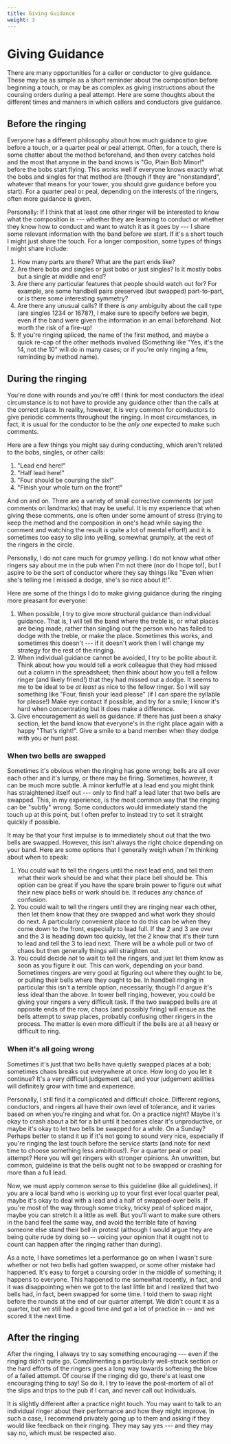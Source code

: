 ```yaml
---
title: Giving Guidance
weight: 3
---
```


# Giving Guidance

There are many opportunities for a caller or conductor to give guidance. These may be as simple as a short reminder about the composition before beginning a touch, or may be as complex as giving instructions about the coursing orders during a peal attempt. Here are some thoughts about the different times and manners in which callers and conductors give guidance.

## Before the ringing

Everyone has a different philosophy about how much guidance to give before a touch, or a quarter peal or peal attempt. Often, for a touch, there is some chatter about the method beforehand, and then every catches hold and the most that anyone in the band knows is "Go, Plain Bob Minor!" before the bobs start flying. This works well if everyone knows exactly what the bobs and singles for that method are (though if they are "nonstandard", whatever that means for your tower, you should give guidance before you start). For a quarter peal or peal, depending on the interests of the ringers, often more guidance is given. 

Personally: If I think that at least one other ringer will be interested to know what the composition is --- whether they are learning to conduct or whether they know how to conduct and want to watch it as it goes by --- I share some relevant information with the band before we start. If it's a short touch I might just share the touch. For a longer composition, some types of things I might share include:

1. How many parts are there? What are the part ends like?
2. Are there bobs _and_ singles or just bobs or just singles? Is it mostly bobs but a single at middle and end? 
3. Are there any particular features that people should watch out for? For example, are some handbell pairs preserved (but swapped) part-to-part, or is there some interesting symmetry?
4. Are there any unusual calls? If there is _any_ ambiguity about the call type (are singles 1234 or 1678?), I make sure to specify before we begin, even if the band were given the information in an email beforehand. Not worth the risk of a fire-up!
5. If you're ringing spliced, the name of the first method, and maybe a quick re-cap of the other methods involved (Something like "Yes, it's the 14, not the 10" will do in many cases; or if you're only ringing a few, reminding by method name).

## During the ringing

You're done with rounds and you're off! I think for most conductors the ideal circumstance is to not have to provide any guidance other than the calls at the correct place. In reality, however, it is very common for conductors to give periodic comments throughout the ringing. In most circumstances, in fact, it is usual for the conductor to be the _only one_ expected to make such comments. 

Here are a few things you might say during conducting, which aren't related to the bobs, singles, or other calls:

1. "Lead end here!"
2. "Half lead here!"
3. "Four should be coursing the six!"
4. "Finish your whole turn on the front!"

And on and on. There are a variety of small corrective comments (or just comments on landmarks) that may be useful. It is my experience that when giving these comments, one is often under some amount of stress (trying to keep the method and the composition in one's head while saying the comment and watching the result is quite a lot of mental effort!) and it is sometimes too easy to slip into yelling, somewhat grumpily, at the rest of the ringers in the circle. 

Personally, I do not care much for grumpy yelling. I do not know what other ringers say about me in the pub when I'm not there (nor do I hope to!), but I aspire to be the sort of conductor where they say things like "Even when she's telling me I missed a dodge, she's so nice about it!".

Here are some of the things I do to make giving guidance during the ringing more pleasant for everyone:

1. When possible, I try to give more structural guidance than individual guidance. That is, I will tell the band where the treble is, or what places are being made, rather than singling out the person who has failed to dodge with the treble, or make the place. Sometimes this works, and sometimes this doesn't --- if it doesn't work then I will change my strategy for the rest of the ringing.
2. When individual guidance cannot be avoided, I try to be polite about it. Think about how you would tell a work colleague that they had missed out a column in the spreadsheet; then think about how you tell a fellow ringer (and likely friend!) that they had missed out a dodge. It seems to me to be ideal to be _at least_ as nice to the fellow ringer. So I will say something like "Four, finish your lead please" (if I can spare the syllable for please!) Make eye contact if possible, and try for a smile; I know it's hard when concentrating but it does make a difference.
3. Give encouragement as well as guidance. If there has just been a shaky section, let the band know that everyone's in the right place again with a happy "That's right!". Give a smile to a band member when they dodge with you or hunt past.

### When two bells are swapped

Sometimes it's obvious when the ringing has gone wrong; bells are all over each other and it's lumpy, or there may be firing. Sometimes, however, it can be much more subtle. A minor kerfuffle at a lead end you might think has straightened itself out --- only to find half a lead later that two bells are swapped. This, in my experience, is the most common way that the ringing can be "subtly" wrong. Some conductors would immediately stand the touch up at this point, but I often prefer to instead try to set it straight quickly if possible. 

It may be that your first impulse is to immediately shout out that the two bells are swapped. However, this isn't always the right choice depending on your band. Here are some options that I generally weigh when I'm thinking about when to speak:

1. You could wait to tell the ringers until the next lead end, and tell them what their work should be and what their place bell should be. This option can be great if you have the spare brain power to figure out what their new place bells or work should be. It reduces any chance of confusion.
2. You could wait to tell the ringers until they are ringing near each other, then let them know that they are swapped and what work they should do next. A particularly convenient place to do this can be when they come down to the front, especially to lead full. If the 2 and 3 are over and the 3 is heading down too quickly, let the 2 know that it's their turn to lead and tell the 3 to lead next. There will be a whole pull or two of chaos but then generally things will straighten out.
3. You could decide _not_ to wait to tell the ringers, and just let them know as soon as you figure it out. This can work, depending on your band. Sometimes ringers are very good at figuring out where they ought to be, or pulling their bells where they ought to be. In handbell ringing in particular this isn't a terrible option, necessarily, though I'd argue it's less ideal than the above. In tower bell ringing, however, you could be giving your ringers a very difficult task. If the two swapped bells are at opposite ends of the row, chaos (and possibly firing) will ensue as the bells attempt to swap places, probably confusing other ringers in the process. The matter is even more difficult if the bells are at all heavy or difficult to ring.


### When it's all going wrong

Sometimes it's just that two bells have quietly swapped places at a bob; sometimes chaos breaks out everywhere at once. How long do you let it continue? It's a very difficult judgement call, and your judgement abilities will definitely grow with time and experience.

Personally, I still find it a complicated and difficult choice. Different regions, conductors, and ringers all have their own level of tolerance, and it varies based on when you're ringing and what for. On a practice night? Maybe it's okay to crash about a bit for a bit until it becomes clear it's unproductive, or maybe it's okay to let two bells be swapped for a while. On a Sunday? Perhaps better to stand it up if it's not going to sound very nice, especially if you're ringing the last touch before the service starts (and note for next time to choose something less ambitious!). For a quarter peal or peal attempt? Here you will get ringers with stronger opinions. An unwritten, but common, guideline is that the bells ought not to be swapped or crashing for more than a full lead. 

Now, we must apply common sense to this guideline (like all guidelines). If you are a local band who is working up to your first ever local quarter peal, maybe it's okay to deal with a lead and a half of swapped-over bells. If you're most of the way through some tricky, tricky peal of spliced major, maybe you can stretch it a little as well. But you'll want to make sure others in the band feel the same way, and avoid the terrible fate of having someone else stand their bell in protest (although I would argue they are being quite rude by doing so -- voicing your opinion that it ought not to count can happen after the ringing rather than during).

As a note, I have sometimes let a performance go on when I wasn't sure whether or not two bells had gotten swapped, or some other mistake had happened. It's easy to forget a coursing order in the middle of something; it happens to everyone. This happened to me somewhat recently, in fact, and it was disappointing when we got to the last little bit and I realized that two bells had, in fact, been swapped for some time. I told them to swap right before the rounds at the end of our quarter attempt. We didn't count it as a quarter, but we still had a good time and got a lot of practice in -- and we scored it the next time.


## After the ringing

After the ringing, I always try to say something encouraging --- even if the ringing didn't quite go. Complimenting a particularly well-struck section or the hard efforts of the ringers goes a long way towards softening the blow of a failed attempt. Of course if the ringing did go, there's at least one encouraging thing to say! So do it. I try to leave the post-mortem of all of the slips and trips to the pub if I can, and never call out individuals.

It is slightly different after a practice night touch. You may want to talk to an individual ringer about their performance and how they might improve. In such a case, I recommend privately going up to them and asking if they would like feedback on their ringing. They may say yes --- and they may say no, which must be respected also. 





